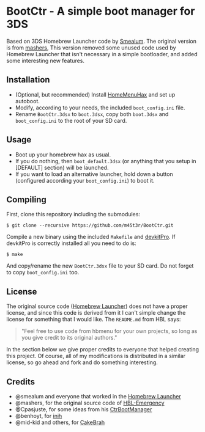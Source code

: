 BootCtr - A simple boot manager for 3DS
=======================================

Based on 3DS Homebrew Launcher code by [Smealum][1]. The original version is
from [mashers][2], This version removed some unused code used by Homebrew
Launcher that isn't necessary in a simple bootloader, and added some
interesting new features.

Installation
------------

* (Optional, but recommended) Install [HomeMenuHax][7] and set up autoboot.
* Modify, according to your needs, the included ``boot_config.ini`` file.
* Rename ``BootCtr.3dsx`` to ``boot.3dsx``, copy both ``boot.3dsx`` and
``boot_config.ini`` to the root of your SD card.

Usage
-----

* Boot up your homebrew hax as usual.
* If you do nothing, then ``boot_default.3dsx`` (or anything that you setup in
[DEFAULT] section) will be launched.
* If you want to load an alternative launcher, hold down a button (configured
according your ``boot_config.ini``) to boot it.

Compiling
---------

First, clone this repository including the submodules:

    $ git clone --recursive https://github.com/m45t3r/BootCtr.git

Compile a new binary using the included ``Makefile`` and [devkitPro][3].
If devkitPro is correctly installed all you need to do is:

    $ make

And copy/rename the new ``BootCtr.3dsx`` file to your SD card. Do not forget
to copy ``boot_config.ini`` too.

License
-------

The original source code ([Homebrew Launcher][1]) does not have a proper
license, and since this code is derived from it I can't simple change the
license for something that I would like. The ``README.md`` from HBL says:

> "Feel free to use code from hbmenu for your own projects, so long as you
give credit to its original authors."

In the section below we give proper credits to everyone that helped creating
this project. Of course, all of my modifications is distributed in a similar
license, so go ahead and fork and do something interesting.

Credits
-------

* @smealum and everyone that worked in the [Homebrew Launcher][1]
* @mashers, for the original source code of [HBL-Emergency][2]
* @Cpasjuste, for some ideas from his [CtrBootManager][4]
* @benhoyt, for [inih][5]
* @mid-kid and others, for [CakeBrah][6]

[1]: https://github.com/smealum/3ds_hb_menu
[2]: https://gbatemp.net/threads/release-homebrew-emergency-launcher.399394/
[3]: http://devkitpro.org/
[4]: https://github.com/Cpasjuste/CtrBootManager
[5]: https://github.com/benhoyt/inih
[6]: https://github.com/mid-kid/CakeBrah
[7]: https://github.com/yellows8/3ds_homemenuhax
